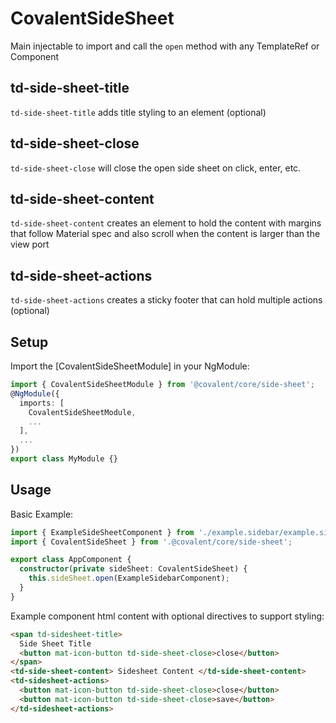 # CovalentSideSheet

Main injectable to import and call the `open` method with any TemplateRef or Component

## td-side-sheet-title

`td-side-sheet-title` adds title styling to an element (optional)

## td-side-sheet-close

`td-side-sheet-close` will close the open side sheet on click, enter, etc.

## td-side-sheet-content

`td-side-sheet-content` creates an element to hold the content with margins that follow Material spec and also scroll when the content is larger than the view port

## td-side-sheet-actions

`td-side-sheet-actions` creates a sticky footer that can hold multiple actions (optional)

## Setup

Import the [CovalentSideSheetModule] in your NgModule:

```typescript
import { CovalentSideSheetModule } from '@covalent/core/side-sheet';
@NgModule({
  imports: [
    CovalentSideSheetModule,
    ...
  ],
  ...
})
export class MyModule {}
```

## Usage

Basic Example:

```typescript
import { ExampleSideSheetComponent } from './example.sidebar/example.sidesheet.component';
import { CovalentSideSheet } from '.@covalent/core/side-sheet';

export class AppComponent {
  constructor(private sideSheet: CovalentSideSheet) {
    this.sideSheet.open(ExampleSidebarComponent);
  }
}
```

Example component html content with optional directives to support styling:

```html
<span td-sidesheet-title>
  Side Sheet Title
  <button mat-icon-button td-side-sheet-close>close</button>
</span>
<td-side-sheet-content> Sidesheet Content </td-side-sheet-content>
<td-sidesheet-actions>
  <button mat-icon-button td-side-sheet-close>close</button>
  <button mat-icon-button td-side-sheet-close>save</button>
</td-sidesheet-actions>
```
